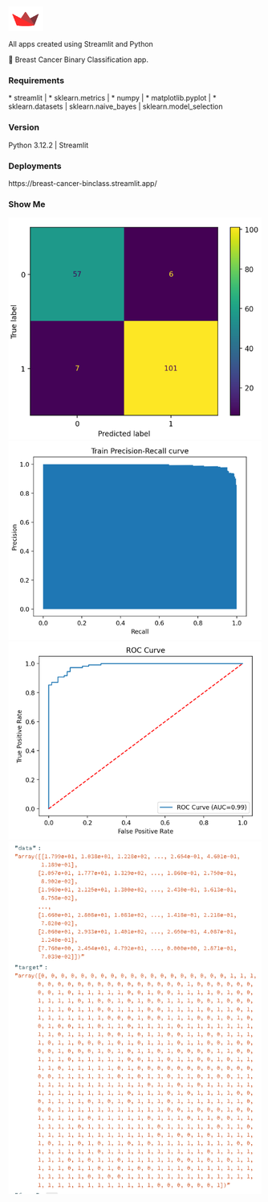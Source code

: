 ![Streamlit Logo](streamlit.png)

All apps created using Streamlit and Python

🍈 Breast Cancer Binary Classification app.

<H3>Requirements</H3>
* streamlit | * sklearn.metrics | * numpy | * matplotlib.pyplot | * sklearn.datasets | sklearn.naive_bayes | sklearn.model_selection

<H3>Version</H3>
Python 3.12.2 | Streamlit

<H3>Deployments</H3>
https://breast-cancer-binclass.streamlit.app/

<H3>Show Me</H3>

![confusion_matrix](confusion_matrix.png) ![precision_recall_curve](precision_recall_curve.png)
![roc_curve](roc_curve.png) ![data](data.png)
